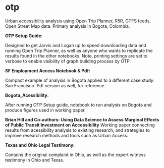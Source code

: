 # otp
Urban accessibility analysis using Open Trip Planner, R5R, GTFS feeds, Open Street Map data.  Primary analysis in Bogota, Colombia.

**OTP Setup Guide:**

Designed to get Jarvis and Logan up to speed downloading data and running Open Trip Planner, as well as anyone who wants to replicate the results found in the other notebooks.  Note, printing settings are set to verbose to enable visibility of graph building process by OTP. 


**SF Employment Access Notebook & Pdf:**

Compact example of analysis in Bogota applied to a different case study: San Francisco.  Pdf version as well, for reference.


**Bogota_Acessibility:**

After running OTP Setup guide, notebook to run analysis on Bogota and produce figures used in working paper.


**Brian Hill and Co-authors: Using Data Science to Assess Marginal Effects of Public Transit Investment on Accessibility**
Working paper connecting results from acessibility analysis to existing research, and strategies to improve research methods and tools such as Urban Access. 


**Texas and Ohio Legal Testimony:** 

Contains the original complaint in Ohio, as well as the expert witness testimony in Ohio and Texas.


